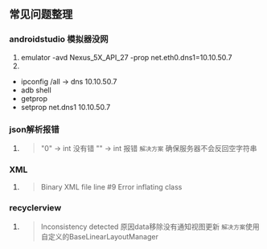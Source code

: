## 常见问题整理

### androidstudio 模拟器没网
1. emulator -avd Nexus_5X_API_27 -prop net.eth0.dns1=10.10.50.7
2.
* ipconfig /all -> dns 10.10.50.7
* adb shell
* getprop
* setprop net.dns1 10.10.50.7

### json解析报错
1. > "0" -> int 没有错
   > "" -> int 报错
   > `解决方案` 确保服务器不会反回空字符串
### XML
1. > Binary XML file line #9 Error inflating class
   >
### recyclerview
1. > Inconsistency detected
   > 原因data移除没有通知视图更新
   > `解决方案`使用自定义的BaseLinearLayoutManager

